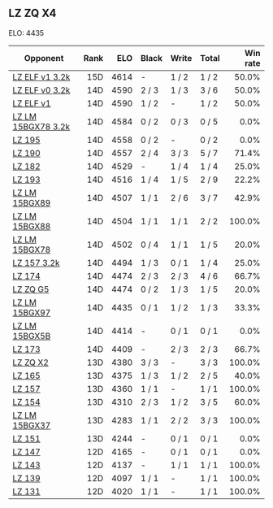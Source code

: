 ## LZ ZQ X4 ##

ELO: 4435

Opponent | Rank | ELO | Black | Write | Total | Win rate
---------|-----:|----:|-------|-------|-------|-------:
[LZ ELF v1 3.2k](LZ%20ELF%20v1%203.2k.md) | 15D | 4614 | - | 1 / 2 | 1 / 2 | 50.0%
[LZ ELF v0 3.2k](LZ%20ELF%20v0%203.2k.md) | 14D | 4590 | 2 / 3 | 1 / 3 | 3 / 6 | 50.0%
[LZ ELF v1](LZ%20ELF%20v1.md) | 14D | 4590 | 1 / 2 | - | 1 / 2 | 50.0%
[LZ LM 15BGX78 3.2k](LZ%20LM%2015BGX78%203.2k.md) | 14D | 4584 | 0 / 2 | 0 / 3 | 0 / 5 | 0.0%
[LZ 195](LZ%20195.md) | 14D | 4558 | 0 / 2 | - | 0 / 2 | 0.0%
[LZ 190](LZ%20190.md) | 14D | 4557 | 2 / 4 | 3 / 3 | 5 / 7 | 71.4%
[LZ 182](LZ%20182.md) | 14D | 4529 | - | 1 / 4 | 1 / 4 | 25.0%
[LZ 193](LZ%20193.md) | 14D | 4516 | 1 / 4 | 1 / 5 | 2 / 9 | 22.2%
[LZ LM 15BGX89](LZ%20LM%2015BGX89.md) | 14D | 4507 | 1 / 1 | 2 / 6 | 3 / 7 | 42.9%
[LZ LM 15BGX88](LZ%20LM%2015BGX88.md) | 14D | 4504 | 1 / 1 | 1 / 1 | 2 / 2 | 100.0%
[LZ LM 15BGX78](LZ%20LM%2015BGX78.md) | 14D | 4502 | 0 / 4 | 1 / 1 | 1 / 5 | 20.0%
[LZ 157 3.2k](LZ%20157%203.2k.md) | 14D | 4494 | 1 / 3 | 0 / 1 | 1 / 4 | 25.0%
[LZ 174](LZ%20174.md) | 14D | 4474 | 2 / 3 | 2 / 3 | 4 / 6 | 66.7%
[LZ ZQ G5](LZ%20ZQ%20G5.md) | 14D | 4474 | 0 / 2 | 1 / 3 | 1 / 5 | 20.0%
[LZ LM 15BGX97](LZ%20LM%2015BGX97.md) | 14D | 4435 | 0 / 1 | 1 / 2 | 1 / 3 | 33.3%
[LZ LM 15BGX5B](LZ%20LM%2015BGX5B.md) | 14D | 4414 | - | 0 / 1 | 0 / 1 | 0.0%
[LZ 173](LZ%20173.md) | 14D | 4409 | - | 2 / 3 | 2 / 3 | 66.7%
[LZ ZQ X2](LZ%20ZQ%20X2.md) | 13D | 4380 | 3 / 3 | - | 3 / 3 | 100.0%
[LZ 165](LZ%20165.md) | 13D | 4375 | 1 / 3 | 1 / 2 | 2 / 5 | 40.0%
[LZ 157](LZ%20157.md) | 13D | 4360 | 1 / 1 | - | 1 / 1 | 100.0%
[LZ 154](LZ%20154.md) | 13D | 4310 | 2 / 3 | 1 / 2 | 3 / 5 | 60.0%
[LZ LM 15BGX37](LZ%20LM%2015BGX37.md) | 13D | 4283 | 1 / 1 | 2 / 2 | 3 / 3 | 100.0%
[LZ 151](LZ%20151.md) | 13D | 4244 | - | 0 / 1 | 0 / 1 | 0.0%
[LZ 147](LZ%20147.md) | 12D | 4165 | - | 0 / 1 | 0 / 1 | 0.0%
[LZ 143](LZ%20143.md) | 12D | 4137 | - | 1 / 1 | 1 / 1 | 100.0%
[LZ 139](LZ%20139.md) | 12D | 4097 | 1 / 1 | - | 1 / 1 | 100.0%
[LZ 131](LZ%20131.md) | 12D | 4020 | 1 / 1 | - | 1 / 1 | 100.0%
